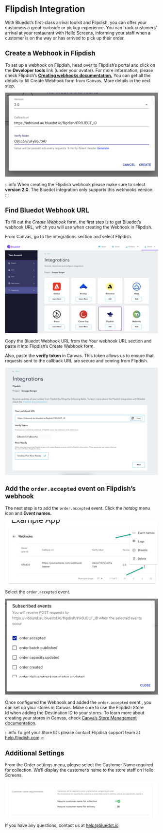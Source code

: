 Flipdish Integration
====================

With Bluedot’s first-class arrival toolkit and Flipdish, you can offer your customers a great curbside or pickup experience. You can track customers’ arrival at your restaurant with Hello Screens, informing your staff when a customer is on the way or has arrived to pick up their order.

Create a Webhook in Flipdish
----------------------------

To set up a webhook on Flipdish, head over to Flipdish’s portal and click on the **Developer tools** link (under your avatar). For more information, please check Flipdish’s **[Creating webhooks documentation.](https://developers.flipdish.com/docs/creating-webhooks)** You can get all the details to fill Create Webhook form from Canvas. More details in the next step.

![](../assets/flipdish_webhook_form-1024x562.png)


:::info
When creating the Flipdish webhook please make sure to select **version 2.0**. The Bluedot integration only supports this webhooks version.
:::

Find Bluedot Webhook URL
------------------------

To fill out the _Create Webhook_ form, the first step is to get Bluedot’s webhook URL, which you will use when creating the Webhook in Flipdish.

From Canvas, go to the integrations section and select Flipdish.

![](../assets/canvas_integrations_flipdish-1024x598.png)

Copy the Bluedot Webhook URL from the Your webhook URL section and paste it into Flipdish’s Create Webhook form.

Also, paste the **verify token** in Canvas. This token allows us to ensure that requests sent to the callback URL are secure and coming from Flipdish.

![](../assets/canvas_flipdish_page-1024x718.png)

Add the `order.accepted` event on Flipdish’s webhook
----------------------------------------------------

The next step is to add the `order.accepted` event. Click the _hotdog_ menu icon and **Event names.**

![](../assets/flipdish_add_event-1024x427.png)

Select the `order.accepted` event.

![](../assets/flipdish_select_event-1024x641.png)

Once configured the Webhook and added the `order.accepted` event , you can set up your stores in Canvas. Make sure to use the Flipdish Store Id when adding the Destination ID to your stores. To learn more about creating your stores in Canvas, check [Canva’s Store Management documentation](../Canvas/Store%20management.md).


:::info
To get your Store IDs please contact Flipdish support team at [help.flipdish.com](https://help.flipdish.com/)
:::

Additional Settings
-------------------

From the Order settings menu, please select the Customer Name required for collection. We’ll display the customer’s name to the store staff on Hello Screens.

![](../assets/flipdish_customer_name_required-1024x238.png)

If you have any questions, contact us at [help@bluedot.io](mailto:help@bluedot.io)